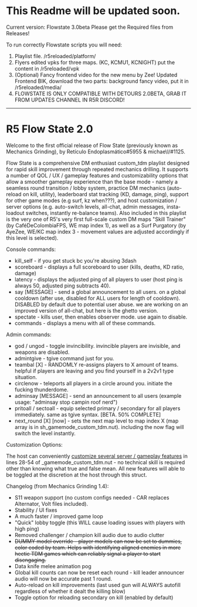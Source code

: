 # This Readme will be updated soon.
Current version: Flowstate 3.0beta
Please get the Required files from Releases!

To run correctly Flowstate scripts you will need:
 1. Playlist file. /r5reloaded/platform/
 2. Flyers edited vpks for three maps. (KC, KCMU1, KCNIGHT) put the content in /r5reloaded/vpk
 3. (Optional) Fancy frontend video for the new menu by Zee! Updated Frontend BIK, download the two parts: background fancy video, put it in /r5reloaded/media/
 4. FLOWSTATE IS ONLY COMPATIBLE WITH DETOURS 2.0BETA, GRAB IT FROM UPDATES CHANNEL IN R5R DISCORD!

____________________________________________

# R5 Flow State 2.0
Welcome to the first official release of Flow State (previously known as Mechanics Grinding), by Retículo Endoplasmático#5955 & michae\l/#1125. 

Flow State is a comprehensive DM enthusiast custom_tdm playlist designed for rapid skill improvement through repeated mechanics drilling. It supports a number of QOL / UX / gameplay features and customizability options that allow a smoother gameplay experience than the base mode - namely a seamless round transition / lobby system, practice DM mechanics (auto-reload on kill, utility), leaderboard stat tracking (KD, damage, ping), support for other game modes (e.g surf, kz when???), and host customization / server options (e.g. auto-switch levels, all-chat, admin messages, insta-loadout switches, instantly re-balance teams). Also included in this playlist is the very one of R5's very first full-scale custom DM maps "Skill Trainer" (by CaféDeColombiaFPS, WE map index 1), as well as a Surf Purgatory (by AyeZee, WE/KC map index 3 - movement values are adjusted accordingly if this level is selected).

Console commands:
  * kill_self - if you get stuck bc you're abusing 3dash
  * scoreboard - displays a full scoreboard to user (kills, deaths, KD ratio, damage)
  * latency - displays the adjusted ping of all players to user (host ping is always 50, adjusted ping subtracts 40).
  * say [MESSAGE] - send a global announcement to all users. on a global cooldown (after use, disabled for ALL users for length of cooldown). DISABLED by default due to potential user abuse. we are working on an improved version of all-chat, but here is the ghetto version.
  * spectate - kills user, then enables observer mode. use again to disable.
  * commands - displays a menu with all of these commands.


Admin commands:
  * god / ungod - toggle invincibility. invincible players are invisible, and weapons are disabled.
  * admintgive - tgive command just for you.
  * teambal [X] - RANDOMLY re-assigns players to X amount of teams. helpful if players are leaving and you find yourself in a 2v2v1 type situation.
  * circlenow - teleports all players in a circle around you. initiate the fucking thunderdome.
  * adminsay [MESSAGE] - send an announcement to all users (example usage: "adminsay stop campin roof nerd")
  * pritoall / sectoall - equip selected primary / secondary for all players immediately. same as tgive syntax. \[BETA. 50% COMPLETE]
  * next_round [X] [now] - sets the next map level to map index X (map array is in sh_gamemode_custom_tdm.nut). including the now flag will switch the level instantly.

Customization Options:

The host can conveniently [customize several server / gameplay features](https://prnt.sc/1yxnaqo) in lines 28-54 of \_gamemode_custom_tdm.nut - no technical skill is required other than knowing what true and false mean. All new features will able to be toggled at the discretion at the host through this struct.

Changelog (from Mechanics Grinding 1.4):
* S11 weapon support (no custom configs needed - CAR replaces Alternator, Volt files included).
* Stability / UI fixes
* A much faster / improved game loop
* "Quick" lobby toggle (this WILL cause loading issues with players with high ping)
* Removed challenger / champion kill audio due to audio clutter
* ~~DUMMY model override - player models can now be set to dummies, color coded by team. Helps with identifying aligned enemies in more hectic TDM games which can reliably signal a player to start disengaging.~~
* Data knife melee animation pog
* Global kill counts can now be reset each round - kill leader announcer audio will now be accurate past 1 round.
* Auto-reload on kill improvements (last used gun will ALWAYS autofill regardless of whether it dealt the killing blow)
* Toggle option for reloading secondary on kill (enabled by default)
